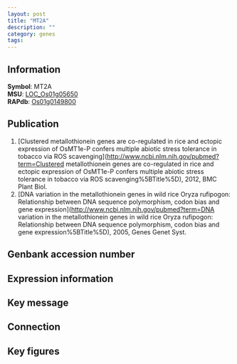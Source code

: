 ```yaml
---
layout: post
title: "MT2A"
description: ""
category: genes
tags: 
---
```


## Information
__Symbol__: MT2A  
__MSU__: [LOC_Os01g05650](http://rice.plantbiology.msu.edu/cgi-bin/ORF_infopage.cgi?orf=LOC_Os01g05650)  
__RAPdb__: [Os01g0149800](http://rapdb.dna.affrc.go.jp/viewer/gbrowse_details/irgsp1?name=Os01g0149800)  

## Publication
1. [Clustered metallothionein genes are co-regulated in rice and ectopic expression of OsMT1e-P confers multiple abiotic stress tolerance in tobacco via ROS scavenging](http://www.ncbi.nlm.nih.gov/pubmed?term=Clustered metallothionein genes are co-regulated in rice and ectopic expression of OsMT1e-P confers multiple abiotic stress tolerance in tobacco via ROS scavenging%5BTitle%5D), 2012, BMC Plant Biol.
2. [DNA variation in the metallothionein genes in wild rice Oryza rufipogon: Relationship between DNA sequence polymorphism, codon bias and gene expression](http://www.ncbi.nlm.nih.gov/pubmed?term=DNA variation in the metallothionein genes in wild rice Oryza rufipogon: Relationship between DNA sequence polymorphism, codon bias and gene expression%5BTitle%5D), 2005, Genes Genet Syst.

## Genbank accession number

## Expression information

## Key message

## Connection

## Key figures


